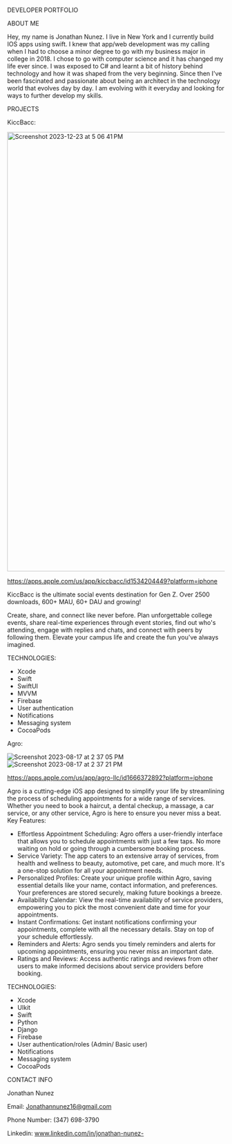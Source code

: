 DEVELOPER PORTFOLIO

ABOUT ME

Hey, my name is Jonathan Nunez. I live in New York and I currently build IOS apps using swift. I knew that app/web development was my calling when I had to choose a minor degree to go with my business major in college in 2018. I chose to go with computer science and it has changed my life ever since. I was exposed to C# and learnt a bit of history behind technology and how it was shaped from the very beginning. Since then I've been fascinated and passionate about being an architect in the technology world that evolves day by day. I am evolving with it everyday and looking for ways to further develop my skills. 

PROJECTS

KiccBacc:

<img width="1017" alt="Screenshot 2023-12-23 at 5 06 41 PM" src="https://github.com/Jona1995n/Portfolio/assets/79124628/409cdc3e-848c-4c6b-a619-36adc19f28f9">


https://apps.apple.com/us/app/kiccbacc/id1534204449?platform=iphone

KiccBacc is the ultimate social events destination for Gen Z.
Over 2500 downloads, 600+ MAU, 60+ DAU and growing!

Create, share, and connect like never before. Plan unforgettable college events, share real-time experiences through event stories, find out who's attending, engage with replies and chats, and connect with peers by following them. Elevate your campus life and create the fun you've always imagined.

TECHNOLOGIES:
- Xcode
- Swift
- SwiftUI
- MVVM
- Firebase
- User authentication
- Notifications
- Messaging system
- CocoaPods


  

Agro:

![Screenshot 2023-08-17 at 2 37 05 PM](https://github.com/Jona1995n/Portfolio/assets/79124628/d5d8ab41-3187-4715-ae30-7b28680ccda1)
![Screenshot 2023-08-17 at 2 37 21 PM](https://github.com/Jona1995n/Portfolio/assets/79124628/da8397fd-fc93-4942-9d9d-d2b1e8672015)



https://apps.apple.com/us/app/agro-llc/id1666372892?platform=iphone



Agro is a cutting-edge iOS app designed to simplify your life by streamlining the process of scheduling appointments for a wide range of services. Whether you need to book a haircut, a dental checkup, a massage, a car service, or any other service, Agro is here to ensure you never miss a beat.
Key Features:

* Effortless Appointment Scheduling: Agro offers a user-friendly interface that allows you to schedule appointments with just a few taps. No more waiting on hold or going through a cumbersome booking process.
* Service Variety: The app caters to an extensive array of services, from health and wellness to beauty, automotive, pet care, and much more. It's a one-stop solution for all your appointment needs.
* Personalized Profiles: Create your unique profile within Agro, saving essential details like your name, contact information, and preferences. Your preferences are stored securely, making future bookings a breeze.
* Availability Calendar: View the real-time availability of service providers, empowering you to pick the most convenient date and time for your appointments.
* Instant Confirmations: Get instant notifications confirming your appointments, complete with all the necessary details. Stay on top of your schedule effortlessly.
* Reminders and Alerts: Agro sends you timely reminders and alerts for upcoming appointments, ensuring you never miss an important date.
* Ratings and Reviews: Access authentic ratings and reviews from other users to make informed decisions about service providers before booking.

TECHNOLOGIES:
- Xcode
- UIkit
- Swift
- Python
- Django
- Firebase
- User authentication/roles (Admin/ Basic user)
- Notifications
- Messaging system
- CocoaPods




CONTACT INFO

Jonathan Nunez

Email: Jonathannunez16@gmail.com

Phone Number: (347) 698-3790

Linkedin: www.linkedin.com/in/jonathan-nunez-
